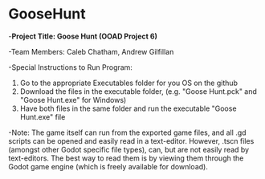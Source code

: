 # GooseHunt


-**Project Title: Goose Hunt (OOAD Project 6)**

-Team Members: Caleb Chatham, Andrew Gilfillan

-Special Instructions to Run Program:
1. Go to the appropriate Executables folder for you OS on the github
2. Download the files in the executable folder, (e.g. "Goose Hunt.pck" and "Goose Hunt.exe" for Windows)
3. Have both files in the same folder and run the executable "Goose Hunt.exe" file

-Note:
The game itself can run from the exported game files, and all .gd scripts can be opened and easily read in a text-editor.
However, .tscn files (amongst other Godot specific file types), can, but are not easily read by text-editors. The best way to read them is by viewing them through the Godot game engine (which is freely available for download).
